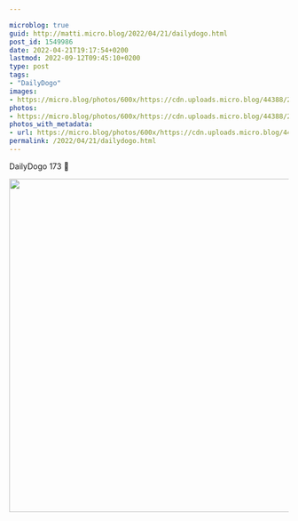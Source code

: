 ```yaml
---

microblog: true
guid: http://matti.micro.blog/2022/04/21/dailydogo.html
post_id: 1549986
date: 2022-04-21T19:17:54+0200
lastmod: 2022-09-12T09:45:10+0200
type: post
tags:
- "DailyDogo"
images:
- https://micro.blog/photos/600x/https://cdn.uploads.micro.blog/44388/2022/93977c8291.jpg
photos:
- https://micro.blog/photos/600x/https://cdn.uploads.micro.blog/44388/2022/93977c8291.jpg
photos_with_metadata:
- url: https://micro.blog/photos/600x/https://cdn.uploads.micro.blog/44388/2022/93977c8291.jpg
permalink: /2022/04/21/dailydogo.html
---
```

DailyDogo 173 🐶

<img src="/media/uploads/2022/93977c8291.jpg" width="600" height="600" alt="" />

